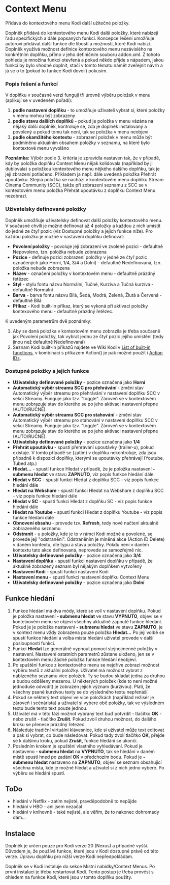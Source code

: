 # Context Menu
Přidává do kontextového menu Kodi další užitečné položky.

Doplněk přidává do kontextového menu Kodi další položky, které nabízejí řadu specifických a dále popsaných funkcí. Koncepce řešení umožňuje autorovi přidávat další funkce dle libosti a možností, které Kodi nabízí. Doplněk využívá možnost definice kontextového menu nezávislého na konkrétním doplňku, přímo v jeho definičním souboru addon.xml. Z tohoto pohledu je množina funkcí otevřená a pokud někdo přijde s nápadem, jakou funkci by bylo vhodné doplnit, stačí v tomto tématu námět zveřejnit návrh a já se o to (pokud to funkce Kodi dovolí) pokusím.

### Popis řešení a funkcí

V doplňku v současné verzi fungují tři úrovně výběru položek v menu (aplikují se v uvedeném pořadí):
1. **podle nastavení doplňku** - to umožňuje uživateli vybrat si, které položky v menu mohou být zobrazeny
2. **podle stavu dalších doplňků** - pokud je položka v menu vázána na nějaký další doplněk, kontroluje se, zda je doplněk instalovaný a povolený a pokud tomu tak není, tak se položka v menu neobjeví
3. **podle okamžitého kontextu** - zobrazení položek v menu může být podmíněno aktuálním obsahem položky v seznamu, na které bylo kontextové menu vyvoláno

**Poznámka:** Výběr podle 3. kritéria je zpravidla nastaven tak, že v případě, kdy by položka doplňku Context Menu nějak kolidovala (například by ji dublovala) s položkou kontextového menu nějkého dalšího doplňku, tak je její zbrazení potlačeno. Příkladem ja např. dále uvedená položka Přehrát upoutávku. Stejná položka se nachází v kontextovém menu doplňku Stream Cinema Community (SCC), takže při zobrazení seznamu z SCC se v kontextovém menu položka Přehrát upoutávku z doplňku Context Menu nezobrazí.


### Uživatelsky definované položky

Doplněk umožňuje uživatelsky definovat další položky kontextového menu. V současné chvíli je možné definovat až 4 položky a každou z nich umístit do jedné ze čtyř pozic (viz Dostupné položky a jejich funkce níže). Pro každou položku je možné v nastavení doplňku definovat:

- **Povolení položky** - povoluje její zobrazení ve zvolené pozici - defaultně Nepovoleno, tzn. položka nebude zobrazena
- **Pozice** - definuje pozici zobrazení položky v jedné ze čtyř pozic označených jako Horní, 1/4, 3/4 a Dolní) - defaultně Nedefinovaná, tzn. položka nebude zobrazena
- **Název** - označení položky v kontextovém menu - defaultně prázdný řetězec
- **Styl** - stylu fontu názvu Normální, Tučné, Kurzíva a Tučná kurzíva - defaultně Normální
- **Barva** - barva fontu názvu Bílá, Šedá, Modrá, Zelená, Žlutá a Červená - defaultně Bílá
- **Příkaz** - Kodi built-in příkaz, který se vykoná při aktivaci položky kontexového menu - defaultně prázdný řetězec.

K uvedeným parametrům dvě poznámky:

1. Aby se daná položka v kontextovém menu zobrazila je třeba současně jak Povolení položky, tak vybrat jednu ze čtyř pozic jejího umístění (tedy jinou než defaultně Nedefinovaná)
2. Seznam Kodi built-in příkazů najdete ve Wiki Kodi v [List of built-in functions](https://kodi.wiki/view/List_of_built-in_functions), v kombinaci s příkazem Action() je pak možné použít i [Action IDs](https://kodi.wiki/view/Action_IDs).

### Dostupné položky a jejich funkce

- **Uživatelsky definované položky** - pozice označená jako **Horní**
- **Automatický výběr streamu SCC pro přehrávání** - změní stav Automatický výběr streamu pro přehrávání v nastavení doplňku SCC v sekci Streamy. Funguje jako tzv. "toggle". Zároveň se v kontextovém menu zobrazuje stav do kterého se po jeho aktivaci nastavení přepne (AUTO/RUČNĚ).
- **Automatický výběr streamu SCC pro stahování** - změní stav Automatický výběr streamu pro stahování v nastavení doplňku SCC v sekci Streamy. Funguje jako tzv. "toggle". Zároveň se v kontextovém menu zobrazuje stav do kterého se po jeho aktivaci nastavení přepne (AUTO/RUČNĚ).
- **Uživatelsky definované položky** - pozice označená jako **1/4**
- **Přehrát upoutávku** - spustí přehrávání upoutávky (trailer-u), pokud existuje. V tomto případě se (zatím) v doplňku nekontroluje, zda jsou případně k dispozici doplňky, kterými se upoutávky přehrávají (Youtube, Tubed atp.)
- **Hledat...** - spustí funkce Hledat v případě, že je položka nastavení **- submenu hledat** ve stavu **ZAPNUTO**, viz popis funkce hledání dále
- **Hledat v SCC** - spustí funkci Hledat z doplňku SCC - viz popis funkce hledání dále
- **Hledat na Webshare** - spustí funkci Hledat na Webshare z doplňku SCC - viz popis funkce hledání dále
- **Hledat v SC** - spustí funkci Hledat z doplňku SC - viz popis funkce hledání dále
- **Hledat na Youtube** - spustí funkci Hledat z doplňku Youtube - viz popis funkce hledání dále
- **Obnovení obsahu** - provede tzv. **Refresh**, tedy nové načtení aktuálně zobrazeného seznamu
- **Odstranit** - u položky, kde je to v rámci Kodi možné a povolené, se provede její "odstranění". Odstraněním je míněná akce (Action ID Delete) v daném kontextu, dle typu a stavu položky. Pokdu není v daném kontextu tato akce definovaná, neprovede se samozřejmě nic.
- **Uživatelsky definované položky** - pozice označená jako **3/4**
- **Nastavení doplňku** - spustí funkci nastavení doplňku v případě, že aktuálně zobrazený seznam byl nějakým doplňkem vytvořený
- **Nastavení Kodi** - spustí funkci nastavení Kodi
- **Nastavení menu** - spustí funkci nastavení doplňku Context Menu
- **Uživatelsky definované položky** - pozice označená jako **Dolní**

## Funkce hledání

1. Funkce hledání má dva módy, které se volí v nastavení doplňku. Pokud je položka nastavení **- submenu hledat** ve stavu **VYPNUTO**, objeví se v kontetxovém menu se objeví všechny aktuálně zapnuté funkce hledání. Pokud je je položka nastavení **- submenu hledat** ve stavu **ZAPNUTO**, je v kontext menu vždy zobrazena pouze položka **Hledat...** Po její volbě se spustí funkce hledání a volba místa hledání uživatel provede v další posloupnosti funkcí.
2. Funkci **Hledat** lze generálně vypnout pomocí stejnojmenné položky v nastavení. Nastavení ostatních parametrů zůstane uloženo, jen se v kontextovém menu žádné položka funkce hledání neobjeví.
3. Po spuštění funkce z kontextového menu se nejdříve zobrazí možnost výběru textů z aktuální položky. Uživatel má možnost vybrat z nabízeného seznamu více položek. Ty se budou skládat jedna za druhou a budou odděleny mezerou. U některých položek (kde to není možné jednoduše odvodit) je zobrazen jejich význam (kurzívou). Platí, že všechny psané kurzívou texty se do výsledného textu nepřenáší.
4. Pokud se některý text objeví ve více položkách (například režisér je zároveň i scénárista) a uživatel si vybere obě položky, tak ve výsledném textu bude tento text pouze jednou.
5. Uživatel má v této fázi možnot vybraný text buď potvrdit - tlačítko **OK** - nebo zrušit - tlačítko **Zrušit**. Pokud zvolí druhou možnost, do dalšího kroku se přenese prázdný řetezec.
6. Následuje tradiční virtuálni klávesnice, kde si uživatel může text editovat a pak si vybrat, co bude následovat. Pokud tady zvolí tlačítko **OK**, přejde se k dalšímu kroku, pokud **Zrušit**, funkce hledání se ukončí.
7. Posledním krokem je spuštění vlastního vyhledávání. Pokud je nastaveno **- submenu hledat** na **VYPNUTO**, tak se hledání v daném místě spustí hned po zadání **OK** v předchozím bodu. Pokud je **- submenu hledat** nastaveno na **ZAPNUTO**, objeví se seznam obsahující všechna místa, kde je možné hledat a uživatel si z nich jedno vybere. Po výběru se hledání spustí.

## ToDo

- hledání v Netflix - zatím nejisté, pravděpodobně to nepůjde
- hledání v HBO - ani jsem nezačal
- hledání v knihovně - také nejisté, ale věřím, že to nakonec dohromady dám...

## Instalace

Doplněk je určen pouze pro Kodi verze 20 (Nexus) a případně vyšší. Důvodem je, že používá funkce, které jsou v Kodi dostupné právě od této verze. Úpravu doplňku pro nižší verze Kodi nepředpokládám.

Doplněk se v Kodi instaluje do sekce Místní nabídky/Context Menus. Po první instalaci je třeba restartovat Kodi. Tento postup je třeba provést s ohledem na funkce Kodi, které jsou v tomto doplňku použity.